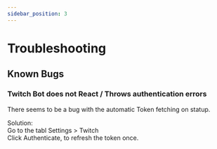 ```yaml
---
sidebar_position: 3
---
```


# Troubleshooting

## Known Bugs

### Twitch Bot does not React / Throws authentication errors

There seems to be a bug with the automatic Token fetching on statup. 

Solution:\
Go to the tabl Settings > Twitch\
Click Authenticate, to refresh the token once. 